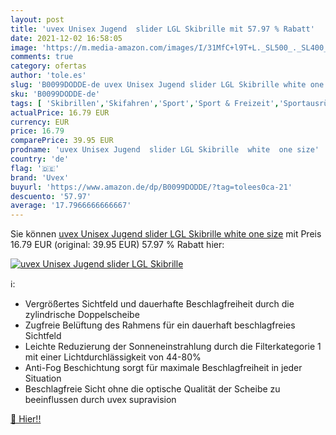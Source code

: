 ```yaml
---
layout: post
title: 'uvex Unisex Jugend  slider LGL Skibrille mit 57.97 % Rabatt'
date: 2021-12-02 16:58:05
image: 'https://m.media-amazon.com/images/I/31MfC+l9T+L._SL500_._SL400_.jpg'
comments: true
category: ofertas
author: 'tole.es'
slug: 'B0099DODDE-de uvex Unisex Jugend slider LGL Skibrille white one size'
sku: 'B0099DODDE-de'
tags: [ 'Skibrillen','Skifahren','Sport','Sport & Freizeit','Sportausrüstung & -bekleidung','Wintersport','uvex', ]
actualPrice: 16.79 EUR
currency: EUR
price: 16.79
comparePrice: 39.95 EUR
prodname: 'uvex Unisex Jugend  slider LGL Skibrille  white  one size'
country: 'de'
flag: '🇩🇪'
brand: 'Uvex'
buyurl: 'https://www.amazon.de/dp/B0099DODDE/?tag=tolees0ca-21'
descuento: '57.97'
average: '17.7966666666667'
---
```


Sie können [uvex Unisex Jugend  slider LGL Skibrille  white  one size](https://www.amazon.de/dp/B0099DODDE/?tag=tolees0ca-21) mit Preis 16.79 EUR (original: 39.95 EUR) 57.97 % Rabatt hier:

[![uvex Unisex Jugend  slider LGL Skibrille](https://m.media-amazon.com/images/I/31MfC+l9T+L._SL500_._SL400_.jpg)](https://www.amazon.de/dp/B0099DODDE/?tag=tolees0ca-21)

ℹ️:

- Vergrößertes Sichtfeld und dauerhafte Beschlagfreiheit durch die zylindrische Doppelscheibe
- Zugfreie Belüftung des Rahmens für ein dauerhaft beschlagfreies Sichtfeld
- Leichte Reduzierung der Sonneneinstrahlung durch die Filterkategorie 1 mit einer Lichtdurchlässigkeit von 44-80%
- Anti-Fog Beschichtung sorgt für maximale Beschlagfreiheit in jeder Situation
- Beschlagfreie Sicht ohne die optische Qualität der Scheibe zu beeinflussen durch uvex supravision

[🛒 Hier!!](https://www.amazon.de/dp/B0099DODDE/?tag=tolees0ca-21)
